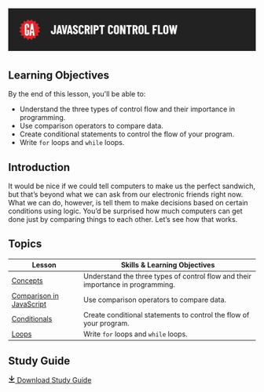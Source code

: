 # ![JavaScript Control Flow](./assets/hero.png)

## Learning Objectives

By the end of this lesson, you'll be able to:

* Understand the three types of control flow and their importance in programming.
* Use comparison operators to compare data.
* Create conditional statements to control the flow of your program.
* Write `for` loops and `while` loops.

## Introduction

It would be nice if we could tell computers to make us the perfect sandwich, but that’s beyond what we can ask from our electronic friends right now. What we can do, however, is tell them to make decisions based on certain conditions using logic. You’d be surprised how much computers can get done just by comparing things to each other. Let’s see how that works.

## Topics

| Lesson | Skills & Learning Objectives |
| ------ | ---------------------------- |
| [Concepts](./concepts/README.md)                                 | Understand the three types of control flow and their importance in programming. |
| [Comparison in JavaScript](./comparison-in-javascript/README.md) | Use comparison operators to compare data.                                       |
| [Conditionals](./conditionals/README.md)                         | Create conditional statements to control the flow of your program.              |
| [Loops](./loops/README.md)                                       | Write `for` loops and `while` loops.                                            |

## Study Guide

<a href="https://ga-create-api.s3.amazonaws.com/studyguides/control-flow-619bca.pdf" target="_blank" download="control_flow_study_guide.pdf" class="ant-btn" data-trackable="true" data-track-category="study guide" data-track-section="lesson page" data-track-action="download study guide"><span role="img" class="anticon"><svg viewBox="0 0 16 16" width="1em" height="1em" fill="currentColor" aria-hidden="true" focusable="false" class=""><g class="download_svg__nc-icon-wrapper"><path d="M8 12c.3 0 .5-.1.7-.3L14.4 6 13 4.6l-4 4V0H7v8.6l-4-4L1.6 6l5.7 5.7c.2.2.4.3.7.3z"></path><path data-color="color-2" d="M1 14h14v2H1z"></path></g></svg></span><span> Download Study Guide</span></a>
